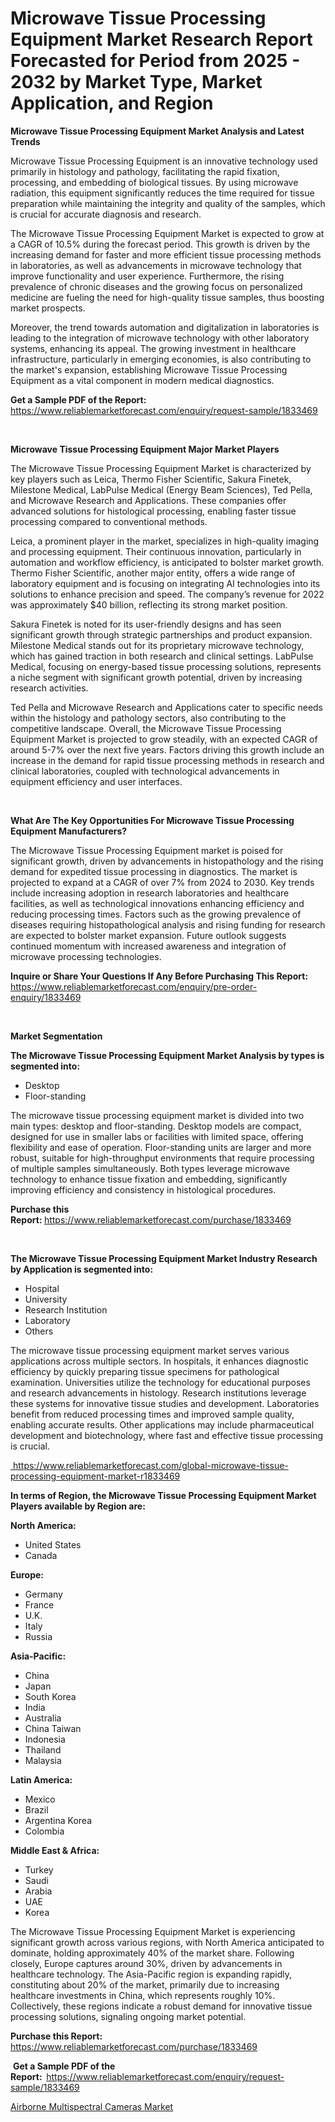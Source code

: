 <p><h1>Microwave Tissue Processing Equipment Market Research Report Forecasted for Period from 2025 -  2032 by Market Type, Market Application, and Region</h1></p><p><strong>Microwave Tissue Processing Equipment Market Analysis and Latest Trends</strong></p>
<p><p>Microwave Tissue Processing Equipment is an innovative technology used primarily in histology and pathology, facilitating the rapid fixation, processing, and embedding of biological tissues. By using microwave radiation, this equipment significantly reduces the time required for tissue preparation while maintaining the integrity and quality of the samples, which is crucial for accurate diagnosis and research.</p><p>The Microwave Tissue Processing Equipment Market is expected to grow at a CAGR of 10.5% during the forecast period. This growth is driven by the increasing demand for faster and more efficient tissue processing methods in laboratories, as well as advancements in microwave technology that improve functionality and user experience. Furthermore, the rising prevalence of chronic diseases and the growing focus on personalized medicine are fueling the need for high-quality tissue samples, thus boosting market prospects. </p><p>Moreover, the trend towards automation and digitalization in laboratories is leading to the integration of microwave technology with other laboratory systems, enhancing its appeal. The growing investment in healthcare infrastructure, particularly in emerging economies, is also contributing to the market's expansion, establishing Microwave Tissue Processing Equipment as a vital component in modern medical diagnostics.</p></p>
<p><strong>Get a Sample PDF of the Report:&nbsp;</strong> <a href="https://www.reliablemarketforecast.com/enquiry/request-sample/1833469?utm_campaign=3324&utm_medium=2&utm_source=Github&utm_content=ia&utm_term=26032025&utm_id=microwave-tissue-processing-equipment">https://www.reliablemarketforecast.com/enquiry/request-sample/1833469</a></p>
<p>&nbsp;</p>
<p><strong>Microwave Tissue Processing Equipment Major Market Players</strong></p>
<p><p>The Microwave Tissue Processing Equipment Market is characterized by key players such as Leica, Thermo Fisher Scientific, Sakura Finetek, Milestone Medical, LabPulse Medical (Energy Beam Sciences), Ted Pella, and Microwave Research and Applications. These companies offer advanced solutions for histological processing, enabling faster tissue processing compared to conventional methods.</p><p>Leica, a prominent player in the market, specializes in high-quality imaging and processing equipment. Their continuous innovation, particularly in automation and workflow efficiency, is anticipated to bolster market growth. Thermo Fisher Scientific, another major entity, offers a wide range of laboratory equipment and is focusing on integrating AI technologies into its solutions to enhance precision and speed. The company’s revenue for 2022 was approximately $40 billion, reflecting its strong market position.</p><p>Sakura Finetek is noted for its user-friendly designs and has seen significant growth through strategic partnerships and product expansion. Milestone Medical stands out for its proprietary microwave technology, which has gained traction in both research and clinical settings. LabPulse Medical, focusing on energy-based tissue processing solutions, represents a niche segment with significant growth potential, driven by increasing research activities.</p><p>Ted Pella and Microwave Research and Applications cater to specific needs within the histology and pathology sectors, also contributing to the competitive landscape. Overall, the Microwave Tissue Processing Equipment Market is projected to grow steadily, with an expected CAGR of around 5-7% over the next five years. Factors driving this growth include an increase in the demand for rapid tissue processing methods in research and clinical laboratories, coupled with technological advancements in equipment efficiency and user interfaces.</p></p>
<p>&nbsp;</p>
<p><strong>What Are The Key Opportunities For Microwave Tissue Processing Equipment Manufacturers?</strong></p>
<p><p>The Microwave Tissue Processing Equipment market is poised for significant growth, driven by advancements in histopathology and the rising demand for expedited tissue processing in diagnostics. The market is projected to expand at a CAGR of over 7% from 2024 to 2030. Key trends include increasing adoption in research laboratories and healthcare facilities, as well as technological innovations enhancing efficiency and reducing processing times. Factors such as the growing prevalence of diseases requiring histopathological analysis and rising funding for research are expected to bolster market expansion. Future outlook suggests continued momentum with increased awareness and integration of microwave processing technologies.</p></p>
<p><strong>Inquire or Share Your Questions If Any Before Purchasing This Report:</strong> <a href="https://www.reliablemarketforecast.com/enquiry/pre-order-enquiry/1833469?utm_campaign=3324&utm_medium=2&utm_source=Github&utm_content=ia&utm_term=26032025&utm_id=microwave-tissue-processing-equipment">https://www.reliablemarketforecast.com/enquiry/pre-order-enquiry/1833469</a></p>
<p>&nbsp;</p>
<p><strong>Market Segmentation</strong></p>
<p><strong>The Microwave Tissue Processing Equipment Market Analysis by types is segmented into:</strong></p>
<p><ul><li>Desktop</li><li>Floor-standing</li></ul></p>
<p><p>The microwave tissue processing equipment market is divided into two main types: desktop and floor-standing. Desktop models are compact, designed for use in smaller labs or facilities with limited space, offering flexibility and ease of operation. Floor-standing units are larger and more robust, suitable for high-throughput environments that require processing of multiple samples simultaneously. Both types leverage microwave technology to enhance tissue fixation and embedding, significantly improving efficiency and consistency in histological procedures.</p></p>
<p><strong>Purchase this Report:&nbsp;</strong><a href="https://www.reliablemarketforecast.com/purchase/1833469?utm_campaign=3324&utm_medium=2&utm_source=Github&utm_content=ia&utm_term=26032025&utm_id=microwave-tissue-processing-equipment">https://www.reliablemarketforecast.com/purchase/1833469</a></p>
<p>&nbsp;</p>
<p><strong>The Microwave Tissue Processing Equipment Market Industry Research by Application is segmented into:</strong></p>
<p><ul><li>Hospital</li><li>University</li><li>Research Institution</li><li>Laboratory</li><li>Others</li></ul></p>
<p><p>The microwave tissue processing equipment market serves various applications across multiple sectors. In hospitals, it enhances diagnostic efficiency by quickly preparing tissue specimens for pathological examination. Universities utilize the technology for educational purposes and research advancements in histology. Research institutions leverage these systems for innovative tissue studies and development. Laboratories benefit from reduced processing times and improved sample quality, enabling accurate results. Other applications may include pharmaceutical development and biotechnology, where fast and effective tissue processing is crucial.</p></p>
<p><a href="https://www.reliablemarketforecast.com/global-microwave-tissue-processing-equipment-market-r1833469?utm_campaign=3324&utm_medium=2&utm_source=Github&utm_content=ia&utm_term=26032025&utm_id=microwave-tissue-processing-equipment">&nbsp;https://www.reliablemarketforecast.com/global-microwave-tissue-processing-equipment-market-r1833469</a></p>
<p><strong>In terms of Region, the Microwave Tissue Processing Equipment Market Players available by Region are:</strong></p>
<p>
    <p> <strong> North America: </strong>
        <ul>
            <li>United States</li>
            <li>Canada</li>
        </ul>
        </p> 
    <p> <strong> Europe: </strong>
        <ul>
            <li>Germany</li>
            <li>France</li>
            <li>U.K.</li>
            <li>Italy</li>
            <li>Russia</li>
        </ul>
        </p> 
    <p> <strong> Asia-Pacific: </strong>
        <ul>
            <li>China</li>
            <li>Japan</li>
            <li>South Korea</li>
            <li>India</li>
            <li>Australia</li>
            <li>China Taiwan</li>
            <li>Indonesia</li>
            <li>Thailand</li>
            <li>Malaysia</li>
        </ul>
        </p> 
    <p> <strong> Latin America: </strong>
        <ul>
            <li>Mexico</li>
            <li>Brazil</li>
            <li>Argentina Korea</li>
            <li>Colombia</li>
        </ul>
        </p> 
    <p> <strong> Middle East & Africa: </strong>
        <ul>
            <li>Turkey</li>
            <li>Saudi</li>
            <li>Arabia</li>
            <li>UAE</li>
            <li>Korea</li>
        </ul>
    </p>
    </p>
<p><p>The Microwave Tissue Processing Equipment Market is experiencing significant growth across various regions, with North America anticipated to dominate, holding approximately 40% of the market share. Following closely, Europe captures around 30%, driven by advancements in healthcare technology. The Asia-Pacific region is expanding rapidly, constituting about 20% of the market, primarily due to increasing healthcare investments in China, which represents roughly 10%. Collectively, these regions indicate a robust demand for innovative tissue processing solutions, signaling ongoing market potential.</p></p>
<p><strong>Purchase this Report: </strong><a href="https://www.reliablemarketforecast.com/purchase/1833469?utm_campaign=3324&utm_medium=2&utm_source=Github&utm_content=ia&utm_term=26032025&utm_id=microwave-tissue-processing-equipment">https://www.reliablemarketforecast.com/purchase/1833469</a></p>
<p>&nbsp;<strong>Get a Sample PDF of the Report:&nbsp;&nbsp;</strong><a href="https://www.reliablemarketforecast.com/enquiry/request-sample/1833469?utm_campaign=3324&utm_medium=2&utm_source=Github&utm_content=ia&utm_term=26032025&utm_id=microwave-tissue-processing-equipment">https://www.reliablemarketforecast.com/enquiry/request-sample/1833469</a></p>
<p><strong></strong></p>
<p><p><a href="https://github.com/krulicfidura/Market-Research-Report-List-1/blob/main/airborne-multispectral-cameras-market.md?utm_campaign=3324&utm_medium=2&utm_source=Github&utm_content=ia&utm_term=26032025&utm_id=microwave-tissue-processing-equipment">Airborne Multispectral Cameras Market</a></p></p>